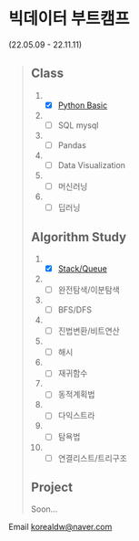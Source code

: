 # 빅데이터 부트캠프
(22.05.09 - 22.11.11)
> ## Class
> 1. - [x] [Python Basic](https://github.com/Alpha-Bat/01-python-basic)
> 2. - [ ] SQL mysql
> 3. - [ ] Pandas
> 4. - [ ] Data Visualization
> 5. - [ ] 머신러닝
> 6. - [ ] 딥러닝
> ## Algorithm Study
> 1. - [x] [Stack/Queue](https://github.com/Alpha-Bat/Algorithm01)
> 2. - [ ] 완전탐색/이분탐색
> 3. - [ ] BFS/DFS
> 4. - [ ] 진법변환/비트연산
> 5. - [ ] 해시
> 6. - [ ] 재귀함수
> 7. - [ ] 동적계획법
> 8. - [ ] 다익스트라
> 9. - [ ] 탐욕법
> 10. - [ ] 연결리스트/트리구조
> ## Project
> Soon...
> 
Email korealdw@naver.com
